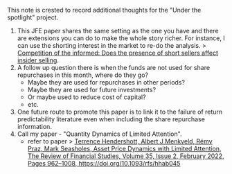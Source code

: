 This note is crested to record additional thoughts for the "Under the spotlight" project. 

1.	This JFE paper shares the same setting as the one you have and there are extensions you can do to make the whole story richer. For instance, I can use the shorting interest in the market to re-do the analysis. > [Competition of the informed: Does the presence of short sellers affect insider selling](https://www.sciencedirect.com/science/article/pii/S0304405X15001439). 
2.	A follow up question there is when the funds are not used for share repurchases in this month, where do they go? 
	-	Maybe they are used for repurchases in other periods? 
	-	Maybe they are used for future investments? 
	-	Or maybe used to reduce cost of capital? 
	-	etc. 
3.	One future route to promote this paper is to link it to the failure of return predictability literature even when including the share repurchase information. 
4. Call my paper - "Quantity Dynamics of Limited Attention". 
	- refer to paper > <u>Terrence Hendershott, Albert J Menkveld, Rémy Praz, Mark Seasholes, Asset Price Dynamics with Limited Attention, The Review of Financial Studies, Volume 35, Issue 2, February 2022, Pages 962–1008, https://doi.org/10.1093/rfs/hhab045</u> 